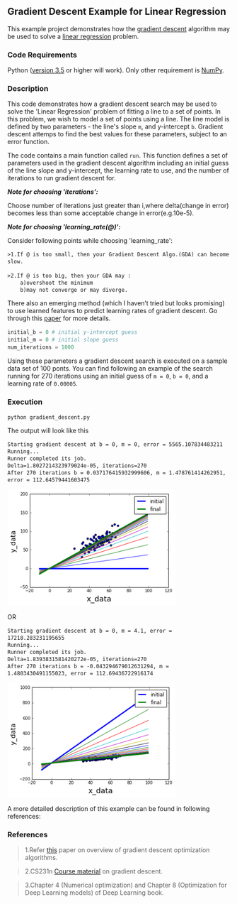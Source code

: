 ## Gradient Descent Example for Linear Regression
This example project demonstrates how the [gradient descent](http://en.wikipedia.org/wiki/Gradient_descent) algorithm may be used to solve a [linear regression](http://en.wikipedia.org/wiki/Linear_regression) problem. 

### Code Requirements
 Python ([version 3.5](https://www.python.org/doc/versions/) or higher will work). 
 Only other requirement is [NumPy](http://www.numpy.org/).

### Description
This code demonstrates how a gradient descent search may be used to solve the 'Linear Regression' problem of fitting a line to a set of points. In this problem, we wish to model a set of points using a line. The line model is defined by two parameters - the line's slope `m`, and y-intercept `b`. Gradient descent attemps to find the best values for these parameters, subject to an error function.

The code contains a main function called `run`. This function defines a set of parameters used in the gradient descent algorithm including an initial guess of the line slope and y-intercept, the learning rate to use, and the number of iterations to run gradient descent for. 

***Note for choosing 'iterations':***

Choose number of iterations just greater than i,where delta(change in error) becomes less than some acceptable change in error(e.g.10e-5).

***Note for choosing 'learning_rate(@)':***

Consider following points while choosing 'learning_rate':

	>1.If @ is too small, then your Gradient Descent Algo.(GDA) can become slow.

	>2.If @ is too big, then your GDA may :
		a)overshoot the minimum
		b)may not converge or may diverge.

There also an emerging method (which I haven’t tried but looks promising) to use learned features to predict learning rates of gradient descent. Go through this [paper](https://arxiv.org/abs/1606.04474) for more details.

```python
initial_b = 0 # initial y-intercept guess
initial_m = 0 # initial slope guess
num_iterations = 1000 
``` 

Using these parameters a gradient descent search is executed on a sample data set of 100 ponts. 
You can find following an example of the search running for 270 iterations using an initial guess of `m = 0`, `b = 0`, and a learning rate of `0.00005`.

### Execution

```
python gradient_descent.py
```

The output will look like this

```
Starting gradient descent at b = 0, m = 0, error = 5565.107834483211
Running...
Runner completed its job.
Delta=1.8027214323979024e-05, iterations=270
After 270 iterations b = 0.037176415932999606, m = 1.478761414262951, error = 112.64579441603475
```
<img src="https://github.com/pganeshGapps/gradient_descent/blob/master/plot_01.png" width="380">

OR

```
Starting gradient descent at b = 0, m = 4.1, error = 17218.283231195655
Running...
Runner completed its job.
Delta=1.8393831581420272e-05, iterations=270
After 270 iterations b = -0.043294679012631294, m = 1.4803430491155023, error = 112.69436722916174
```
<img src="https://github.com/pganeshGapps/gradient_descent/blob/master/plot_02.png" width="380">

A more detailed description of this example can be found in following references:

### References
>1.Refer [this](https://arxiv.org/abs/1609.04747) paper on overview of gradient descent optimization algorithms.

>2.CS231n [Course material](http://cs231n.github.io/neural-networks-3/) on gradient descent.

>3.Chapter 4 (Numerical optimization) and Chapter 8 (Optimization for Deep Learning models) of Deep Learning book.